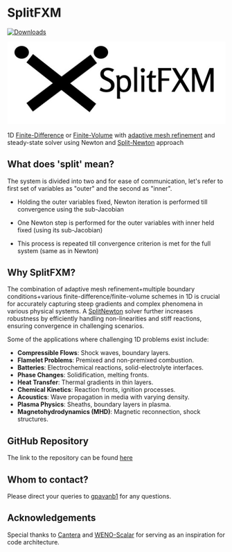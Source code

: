 # SplitFXM

[![Downloads](https://pepy.tech/badge/splitfxm)](https://pepy.tech/project/splitfxm)

![img](images/logo.jpg)

1D [Finite-Difference](https://en.wikipedia.org/wiki/Finite_difference_method) or [Finite-Volume](https://en.wikipedia.org/wiki/Finite_volume_method) with [adaptive mesh refinement](https://en.wikipedia.org/wiki/Adaptive_mesh_refinement) and steady-state solver using Newton and [Split-Newton](https://github.com/gpavanb1/SplitNewton) approach

## What does 'split' mean?

The system is divided into two and for ease of communication, let's refer to first set of variables as "outer" and the second as "inner".

* Holding the outer variables fixed, Newton iteration is performed till convergence using the sub-Jacobian

* One Newton step is performed for the outer variables with inner held fixed (using its sub-Jacobian)

* This process is repeated till convergence criterion is met for the full system (same as in Newton)

## Why SplitFXM?

The combination of adaptive mesh refinement+multiple boundary conditions+various finite-difference/finite-volume schemes in 1D is crucial for accurately capturing steep gradients and complex phenomena in various physical systems. A [SplitNewton](http://github.com/gpavanb1/SplitNewton) solver further increases robustness by efficiently handling non-linearities and stiff reactions, ensuring convergence in challenging scenarios.

Some of the applications where challenging 1D problems exist include:

- **Compressible Flows**: Shock waves, boundary layers.
- **Flamelet Problems**: Premixed and non-premixed combustion.
- **Batteries**: Electrochemical reactions, solid-electrolyte interfaces. 
- **Phase Changes**: Solidification, melting fronts.
- **Heat Transfer**: Thermal gradients in thin layers.
- **Chemical Kinetics**: Reaction fronts, ignition processes.
- **Acoustics**: Wave propagation in media with varying density.
- **Plasma Physics**: Sheaths, boundary layers in plasma.
- **Magnetohydrodynamics (MHD)**: Magnetic reconnection, shock structures.
 

## GitHub Repository

The link to the repository can be found [here](http://github.com/gpavanb1/SplitFXM)

## Whom to contact?

Please direct your queries to [gpavanb1](http://github.com/gpavanb1)
for any questions.

## Acknowledgements

Special thanks to [Cantera](https://github.com/Cantera/cantera) and [WENO-Scalar](https://github.com/comp-physics/WENO-scalar) for serving as an inspiration for code architecture.
